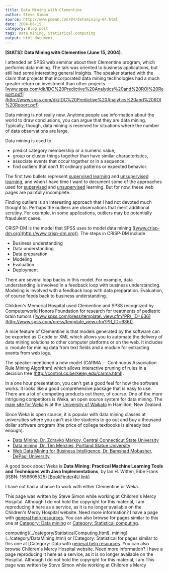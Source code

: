 ```yaml
---
title: Data Mining with Clementine
author: Steve Simon
source: http://www.pmean.com/04/datamining-04.html
date: 2004-06-15
category: Blog post
tags: Data mining, Statistical computing
output: html_document
---
```

**[StATS]: Data Mining with Clementine (June 15,
2004)**.

I attended an SPSS web seminar about their Clementine program, which
performs data mining. The talk was oriented to business applications,
but still had some interesting general insights. The speaker started
with the claim that projects that incorporated data mining technologies
had a much greater return on investment than other projects. \--
[www.spss.com/dk/IDC%20Predictive%20Analytics%20and%20ROI%20Report.pdf](http://www.spss.com/dk/IDC%20Predictive%20Analytics%20and%20ROI%20Report.pdf)

Data mining is not really new. Anytime people use information about the
world to draw conclusions, you can argue that they are data mining.
Typically, though, data mining is reserved for situations where the
number of data observations are large.

Data mining is used to

-   predict category membership or a numeric value,
-   group or cluster things together than have similar characteristics,
-   associate events that occur together or in a sequence,
-   find outliers that don\'t fit ordinary patterns or expected
    behavior.

The first two bullets represent [supervised
learning](http://en.wikipedia.org/wiki/Supervised_learning) and
[unsupervised
learning](http://en.wikipedia.org/wiki/Unsupervised_learning), and when
I have time I want to document some of the approaches used for
[supervised](../model/arraySupervisedLearning.htm) and
[unsupervised](../model/arrayUnsupervisedLearning.htm) learning. But for
now, these web pages are painfully incomplete.

Finding outliers is an interesting approach that I had not devoted much
thought to. Perhaps the outliers are observations that merit additional
scrutiny. For example, in some applications, outliers may be potentially
fraudulent cases.

CRISP-DM is the model that SPSS uses to model data mining
([www.crisp-dm.org](http://www.crisp-dm.org)). The steps in CRISP-DM
include

-   Business understanding
-   Data understanding
-   Data preparation
-   Modeling
-   Evaluation
-   Deployment

There are several loop backs in this model. For example, data
understanding is involved in a feedback loop with business
understanding. Modeling is involved with a feedback loop with data
preparation. Evaluation, of course feeds back to business understanding.

Children\'s Memorial Hospital used Clementine and SPSS recognized by
Computerworld Honors Foundation for research for treatments of pediatric
brain tumors
([www.spss.com/press/template\_view.cfm?PR\_ID=636](http://www.spss.com/press/template_view.cfm?PR_ID=636)).

A nice feature of Clementine is that models generated by the software
can be exported as C code or XML which allows you to automate the
delivery of data mining solutions to other computer platforms or on the
web. It includes a  module for mining data from text fields and a module
for extracting events from web logs.

The speaker mentioned a new model (CARMA \-- Continuous Association Rule
Mining Algorithm) which allows interactive pruning of rules in a
decision tree (<http://control.cs.berkeley.edu/carma.html>).

In a one hour presentation, you can\'t get a good feel for how the
software works. It looks like a good comprehensive package that is easy
to use. There are a lot of competing products out there, of course. One
of the more intriguing competitors is Weka, an open source system for
data mining. The [main site for
Weka](http://www.cs.waikato.ac.nz/ml/weka/) is at the [University of
Waikato](http://www.waikato.ac.nz/) in Hamilton, New Zealand.

Since Weka is open source, it is popular with data mining classes at
universities where you can\'t ask the students to go out and buy a
thousand dollar software program (the price of college textbooks is
already bad enough).

-   [Data Mining, Dr. Zdravko Markov, Central Connecticut State
    University](http://www.cs.ccsu.edu/~markov/ccsu_courses/DataMining.html)
-   [Data mining, Dr. Tim Menzies, Portland Statue
    University](http://menzies.us/dm.html)
-   [Web Data Mining for Business Intelligence, Dr. Bamshad Mobasher,
    DePaul
    University](http://maya.cs.depaul.edu/~classes/ect584/index.html)

A good book about Weka is **Data Mining: Practical Machine Learning
Tools and Techniques with Java Implementations**, by Ian H. Witten, Eibe
Frank (ISBN: 1558605525) [\[BookFinder4U
link\]](http://www.bookfinder4u.com/detail/1558605525.html)

I have not had a chance to work with either Clementine or Weka.

This page was written by Steve Simon while working at Children\'s Mercy
Hospital. Although I do not hold the copyright for this material, I am
reproducing it here as a service, as it is no longer available on the
Children\'s Mercy Hospital website. Need more information? I have a page
with [general help resources](../GeneralHelp.html). You can also browse
for pages similar to this one at [Category: Data
mining](../category/DataMining.html) or [Category: Statistical
computing](../category/StatisticalComputing.html).
<!---More--->
computing](../category/StatisticalComputing.html).
mining](../category/DataMining.html) or [Category: Statistical
for pages similar to this one at [Category: Data
with [general help resources](../GeneralHelp.html). You can also browse
Children\'s Mercy Hospital website. Need more information? I have a page
reproducing it here as a service, as it is no longer available on the
Hospital. Although I do not hold the copyright for this material, I am
This page was written by Steve Simon while working at Children\'s Mercy

<!---Do not use
**[StATS]: Data Mining with Clementine (June 15,
This page was written by Steve Simon while working at Children\'s Mercy
Hospital. Although I do not hold the copyright for this material, I am
reproducing it here as a service, as it is no longer available on the
Children\'s Mercy Hospital website. Need more information? I have a page
with [general help resources](../GeneralHelp.html). You can also browse
for pages similar to this one at [Category: Data
mining](../category/DataMining.html) or [Category: Statistical
computing](../category/StatisticalComputing.html).
--->


